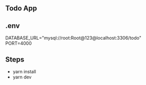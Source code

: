 ## Todo App

## .env
DATABASE_URL="mysql://root:Root@123@localhost:3306/todo"
PORT=4000

## Steps

- yarn install
- yarn dev